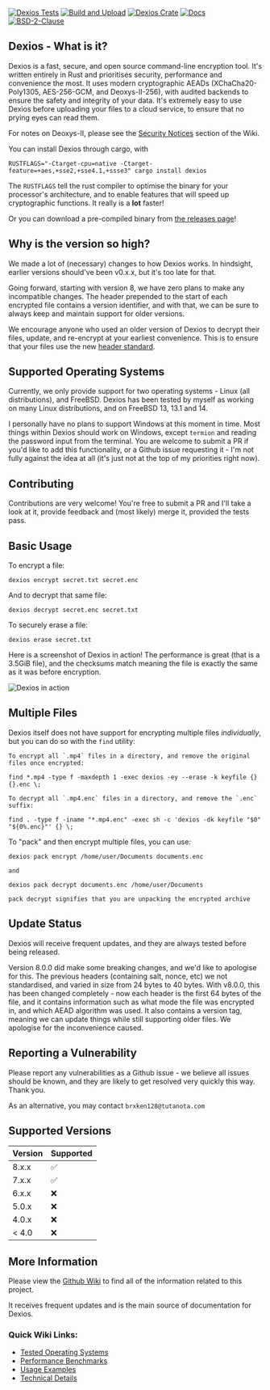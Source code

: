 [![Dexios Tests](https://img.shields.io/github/workflow/status/brxken128/dexios/Dexios%20Tests?label=Dexios%20Tests&style=flat-square)](https://github.com/brxken128/dexios/actions/workflows/dexios-tests.yml) [![Build and Upload](https://img.shields.io/github/workflow/status/brxken128/dexios/Build%20and%20Upload?style=flat-square)](https://github.com/brxken128/dexios/actions/workflows/cargo-build.yml) [![Dexios Crate](https://img.shields.io/crates/v/dexios.svg?style=flat-square)](https://lib.rs/crates/dexios) [![Docs](https://img.shields.io/badge/docs-github%20wiki-blue?style=flat-square)](https://github.com/brxken128/dexios/wiki) [![BSD-2-Clause](https://img.shields.io/badge/License-BSD_2--Clause-blue.svg?style=flat-square)](https://opensource.org/licenses/BSD-2-Clause)

## Dexios - What is it?

Dexios is a fast, secure, and open source command-line encryption tool. It's written entirely in Rust and prioritises security, performance and convenience the most. It uses modern cryptographic AEADs (XChaCha20-Poly1305, AES-256-GCM, and Deoxys-II-256), with audited backends to ensure the safety and integrity of your data. It's extremely easy to use Dexios before uploading your files to a cloud service, to ensure that no prying eyes can read them.

For notes on Deoxys-II, please see the [Security Notices](https://github.com/brxken128/dexios/wiki#security-notices) section of the Wiki.

You can install Dexios through cargo, with

`RUSTFLAGS="-Ctarget-cpu=native -Ctarget-feature=+aes,+sse2,+sse4.1,+ssse3" cargo install dexios`

The `RUSTFLAGS` tell the rust compiler to optimise the binary for your processor's architecture, and to enable features that will speed up cryptographic functions. It really is a **lot** faster!

Or you can download a pre-compiled binary from [the releases page](https://github.com/brxken128/dexios/releases)!

## Why is the version so high?

We made a lot of (necessary) changes to how Dexios works. In hindsight, earlier versions should've been v0.x.x, but it's too late for that.

Going forward, starting with version 8, we have zero plans to make any incompatible changes. The header prepended to the start of each encrypted file contains a version identifier, and with that, we can be sure to always keep and maintain support for older versions.

We encourage anyone who used an older version of Dexios to decrypt their files, update, and re-encrypt at your earliest convenience. This is to ensure that your files use the new [header standard](https://github.com/brxken128/dexios/wiki/Headers).

## Supported Operating Systems

Currently, we only provide support for two operating systems - Linux (all distributions), and FreeBSD. Dexios has been tested by myself as working on many Linux distributions, and on FreeBSD 13, 13.1 and 14.

I personally have no plans to support Windows at this moment in time. Most things within Dexios should work on Windows, except `termion` and reading the password input from the terminal. You are welcome to submit a PR if you'd like to add this functionality, or a Github issue requesting it - I'm not fully against the idea at all (it's just not at the top of my priorities right now).

## Contributing

Contributions are very welcome! You're free to submit a PR and I'll take a look at it, provide feedback and (most likely) merge it, provided the tests pass.
## Basic Usage

To encrypt a file:

`dexios encrypt secret.txt secret.enc`

And to decrypt that same file:

`dexios decrypt secret.enc secret.txt`

To securely erase a file:

`dexios erase secret.txt`

Here is a screenshot of Dexios in action! The performance is great (that is a 3.5GiB file), and the checksums match meaning the file is exactly the same as it was before encryption.

![Dexios in action](https://github.com/brxken128/dexios/wiki/assets/dexios-in-action.png)

## Multiple Files

Dexios itself does not have support for encrypting multiple files *individually*, but you can do so with the `find` utility:

```
To encrypt all `.mp4` files in a directory, and remove the original files once encrypted:

find *.mp4 -type f -maxdepth 1 -exec dexios -ey --erase -k keyfile {} {}.enc \;

To decrypt all `.mp4.enc` files in a directory, and remove the `.enc` suffix:

find . -type f -iname "*.mp4.enc" -exec sh -c 'dexios -dk keyfile "$0" "${0%.enc}"' {} \;
```

To "pack" and then encrypt multiple files, you can use:

```
dexios pack encrypt /home/user/Documents documents.enc

and

dexios pack decrypt documents.enc /home/user/Documents

pack decrypt signifies that you are unpacking the encrypted archive
```

## Update Status

Dexios will receive frequent updates, and they are always tested before being released.

Version 8.0.0 did make some breaking changes, and we'd like to apologise for this. The previous headers (containing salt, nonce, etc) we not standardised, and varied in size from 24 bytes to 40 bytes. With v8.0.0, this has been changed completely - now each header is the first 64 bytes of the file, and it contains information such as what mode the file was encrypted in, and which AEAD algorithm was used. It also contains a version tag, meaning we can update things while still supporting older files. We apologise for the inconvenience caused.

## Reporting a Vulnerability

Please report any vulnerabilities as a Github issue - we believe all issues should be known, and they are likely to get resolved very quickly this way. Thank you.

As an alternative, you may contact `brxken128@tutanota.com`

## Supported Versions

| Version | Supported          |
| ------- | ------------------ |
| 8.x.x   | :white_check_mark: |
| 7.x.x   | :white_check_mark: |
| 6.x.x   | :x:                |
| 5.0.x   | :x:                |
| 4.0.x   | :x:                |
| < 4.0   | :x:                |

## More Information

Please view the [Github Wiki](https://github.com/brxken128/dexios/wiki) to find all of the information related to this project.

It receives frequent updates and is the main source of documentation for Dexios.

### Quick Wiki Links:

- [Tested Operating Systems](https://github.com/brxken128/dexios/wiki#tested-operating-systems)
- [Performance Benchmarks](https://github.com/brxken128/dexios/wiki/Checksums#performance)
- [Usage Examples](https://github.com/brxken128/dexios/wiki/Usage-Examples)
- [Technical Details](https://github.com/brxken128/dexios/wiki/Technical-Details)
